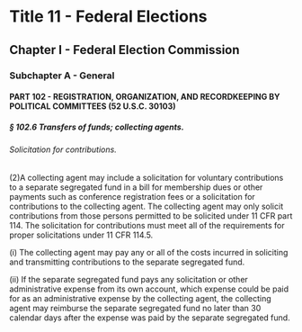 
# Title 11 - Federal Elections
## Chapter I - Federal Election Commission
### Subchapter A - General
#### PART 102 - REGISTRATION, ORGANIZATION, AND RECORDKEEPING BY POLITICAL COMMITTEES (52 U.S.C. 30103)
##### § 102.6 Transfers of funds; collecting agents.
###### Solicitation for contributions.

(2)A collecting agent may include a solicitation for voluntary contributions to a separate segregated fund in a bill for membership dues or other payments such as conference registration fees or a solicitation for contributions to the collecting agent. The collecting agent may only solicit contributions from those persons permitted to be solicited under 11 CFR part 114. The solicitation for contributions must meet all of the requirements for proper solicitations under 11 CFR 114.5.

(i) The collecting agent may pay any or all of the costs incurred in soliciting and transmitting contributions to the separate segregated fund.

(ii) If the separate segregated fund pays any solicitation or other administrative expense from its own account, which expense could be paid for as an administrative expense by the collecting agent, the collecting agent may reimburse the separate segregated fund no later than 30 calendar days after the expense was paid by the separate segregated fund.

